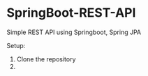 # SpringBoot-REST-API
Simple REST API using Springboot, Spring JPA

Setup:
1. Clone the repository
2. 

